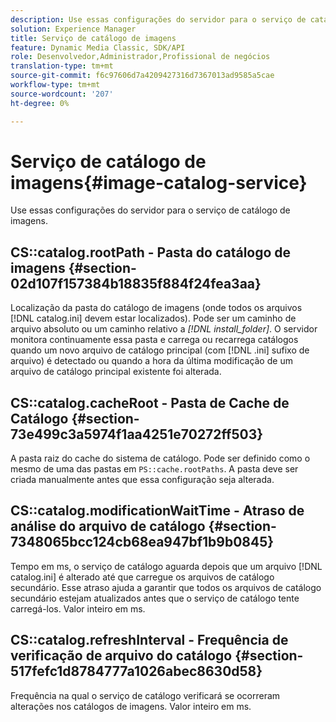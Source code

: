 ```yaml
---
description: Use essas configurações do servidor para o serviço de catálogo de imagens.
solution: Experience Manager
title: Serviço de catálogo de imagens
feature: Dynamic Media Classic, SDK/API
role: Desenvolvedor,Administrador,Profissional de negócios
translation-type: tm+mt
source-git-commit: f6c97606d7a4209427316d7367013ad9585a5cae
workflow-type: tm+mt
source-wordcount: '207'
ht-degree: 0%

---
```



# Serviço de catálogo de imagens{#image-catalog-service}

Use essas configurações do servidor para o serviço de catálogo de imagens.

## CS::catalog.rootPath - Pasta do catálogo de imagens {#section-02d107f157384b18835f884f24fea3aa}

Localização da pasta do catálogo de imagens (onde todos os arquivos [!DNL catalog.ini] devem estar localizados). Pode ser um caminho de arquivo absoluto ou um caminho relativo a *[!DNL install_folder]*. O servidor monitora continuamente essa pasta e carrega ou recarrega catálogos quando um novo arquivo de catálogo principal (com [!DNL .ini] sufixo de arquivo) é detectado ou quando a hora da última modificação de um arquivo de catálogo principal existente foi alterada.

## CS::catalog.cacheRoot - Pasta de Cache de Catálogo {#section-73e499c3a5974f1aa4251e70272ff503}

A pasta raiz do cache do sistema de catálogo. Pode ser definido como o mesmo de uma das pastas em `PS::cache.rootPaths`. A pasta deve ser criada manualmente antes que essa configuração seja alterada.

## CS::catalog.modificationWaitTime - Atraso de análise do arquivo de catálogo {#section-7348065bcc124cb68ea947bf1b9b0845}

Tempo em ms, o serviço de catálogo aguarda depois que um arquivo [!DNL catalog.ini] é alterado até que carregue os arquivos de catálogo secundário. Esse atraso ajuda a garantir que todos os arquivos de catálogo secundário estejam atualizados antes que o serviço de catálogo tente carregá-los. Valor inteiro em ms.

## CS::catalog.refreshInterval - Frequência de verificação de arquivo do catálogo {#section-517fefc1d8784777a1026abec8630d58}

Frequência na qual o serviço de catálogo verificará se ocorreram alterações nos catálogos de imagens. Valor inteiro em ms.
